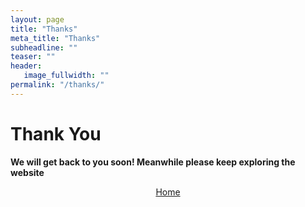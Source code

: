 ```yaml
---
layout: page
title: "Thanks"
meta_title: "Thanks"
subheadline: ""
teaser: ""
header:
   image_fullwidth: ""
permalink: "/thanks/"
---
```

<style>
header {
  display: none;
}
</style>

# Thank You

**We will get back to you soon! Meanwhile please keep exploring the website**

<div class="button_cont" align="center"><a class="example_e" href="http://hacking-resources.com" rel="nofollow noopener">Home</a></div>

